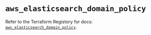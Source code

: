 # `aws_elasticsearch_domain_policy`

Refer to the Terraform Registory for docs: [`aws_elasticsearch_domain_policy`](https://registry.terraform.io/providers/hashicorp/aws/3.76.1/docs/resources/elasticsearch_domain_policy).
